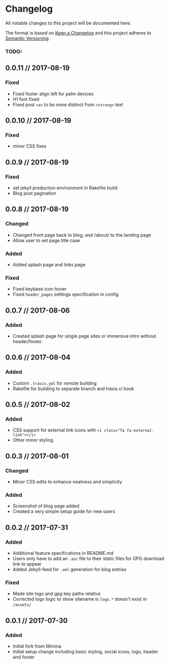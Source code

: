 # Changelog
All notable changes to this project will be documented here.

The format is based on [Keep a Changelog](http://keepachangelog.com/en/1.0.0/)
and this project adheres to [Semantic Versioning](http://semver.org/spec/v2.0.0.html).

### TODO:

## 0.0.11 // 2017-08-19
### Fixed
- Fixed footer align left for palm devices
- H1 font fixed
- Fixed post `<a>` to be more distinct from `<strong>` text


## 0.0.10 // 2017-08-19
### Fixed
- minor CSS fixes

## 0.0.9 // 2017-08-19
### Fixed
- set jekyll production environment in Rakefile build
- Blog post pagination

## 0.0.8 // 2017-08-19
### Changed
- Changed front page back to blog, and /about/ to the landing page
- Allow user to set page title case

### Added
- Added splash page and links page

### Fixed
- Fixed keybase icon hover
- Fixed `header_pages` settings specification in config

## 0.0.7 // 2017-08-06
### Added
- Created splash page for single page sites or immersive intro without header/footer

## 0.0.6 // 2017-08-04
### Added
- Custom `.travis.yml` for remote building
- Rakefile for building to separate branch and travis ci hook

## 0.0.5 // 2017-08-02
### Added
- CSS support for external link icons with `<i class="fa fa-external-link"></i>`
- Other minor styling

## 0.0.3 // 2017-08-01
### Changed
- Minor CSS edits to enhance neatness and simplicity

### Added
- Screenshot of blog page added
- Created a very simple setup guide for new users

## 0.0.2 // 2017-07-31
### Added
- Additional feature specifications in README.md
- Users only have to add an `.asc` file to their static files for GPG download link to appear
- Added Jekyll-feed for `.xml` generation for blog entries

### Fixed
- Made site logo and gpg key paths relative
- Corrected logo logic to show sitename is `logo.*` doesn't exist in `/assets/`

## 0.0.1 // 2017-07-30
### Added
- Initial fork from Minima
- Initial setup change including basic styling, social icons, logo, header and footer
